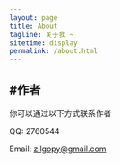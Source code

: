 ```yaml
---
layout: page
title: About
tagline: 关于我 ~
sitetime: display
permalink: /about.html
---
```


## #作者

你可以通过以下方式联系作者

QQ: 2760544

Email: <a href="mailto:zilgopy@gmail.com">zilgopy@gmail.com</a>

